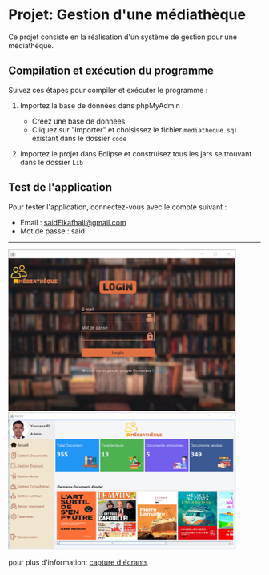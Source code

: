 # Projet: Gestion d'une médiathèque

Ce projet consiste en la réalisation d'un système de gestion pour une médiathèque.

## Compilation et exécution du programme

Suivez ces étapes pour compiler et exécuter le programme :

1. Importez la base de données dans phpMyAdmin :
   - Créez une base de données
   - Cliquez sur "Importer" et choisissez le fichier `mediatheque.sql` existant dans le dossier `code`

2. Importez le projet dans Eclipse et construisez tous les jars se trouvant dans le dossier `Lib`

## Test de l'application

Pour tester l'application, connectez-vous avec le compte suivant :

- Email : saidElkafhali@gmail.com
- Mot de passe : said

------------------------------------------
<img src="project_images\picture1.png" width="90%">

<img src="project_images\picture3.png" width="90%">

pour plus d'information:
[capture d'écrants](https://github.com/younessX/Gestion-mediatheque/tree/main/project_images)


